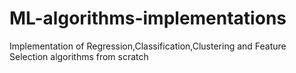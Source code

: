 # ML-algorithms-implementations
Implementation of Regression,Classification,Clustering and Feature Selection algorithms from scratch
